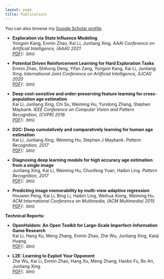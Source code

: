 ```yaml
---
layout: page
title: Publications
---
```


You can also browse my <a href="https://scholar.google.com/citations?user=_cY_PXgAAAAJ&hl=en" target="_blank">Google Scholar profile</a>.
<br />


- **Exploration via State Influence Modeling**  
  Yongxin Kang, Enmin Zhao, Kai Li, Junliang Xing. 
  *AAAI Conference on Artificial Intelligence, (AAAI) 2021*  
  [PDF](https://?){: .btn}

- **Potential Driven Reinforcement Learning for Hard Exploration Tasks**  
Enmin Zhao, Shihong Deng, Yifan Zang, Yongxin Kang, Kai Li, Junliang Xing. 
*International Joint Conference on Artificial Intelligence, (IJCAI) 2020*  
[PDF](https://www.ijcai.org/Proceedings/2020/0290.pdf){: .btn}

- **Deep cost-sensitive and order-preserving feature learning for cross-population age estimation**  
Kai Li, Junliang Xing, Chi Su, Weiming Hu, Yundong Zhang, Stephen Maybank. 
*IEEE Conference on Computer Vision and Pattern Recognition, (CVPR) 2018*  
[PDF](https://openaccess.thecvf.com/content_cvpr_2018/papers/Li_Deep_Cost-Sensitive_and_CVPR_2018_paper.pdf){: .btn}

- **D2C: Deep cumulatively and comparatively learning for human age estimation**  
Kai Li, Junliang Xing, Weiming Hu, Stephen J Maybank. 
*Pattern Recognition, 2017*  
[PDF](/static/report/D2C.pdf){: .btn}

- **Diagnosing deep learning models for high accuracy age estimation from a single image**  
Junliang Xing, Kai Li, Weiming Hu, Chunfeng Yuan, Haibin Ling. 
*Pattern Recognition, 2017*  
[PDF](/static/report/Diagnosing.pdf){: .btn}

- **Predicting image memorability by multi-view adaptive regression**  
Houwen Peng, Kai Li, Bing Li, Haibin Ling, Weihua Xiong, Weiming Hu. 
*ACM International Conference on Multimedia, (ACM Multimedia) 2015*  
[PDF](/static/report/MM15.pdf){: .btn}


**Technical Reports:**

- **OpenHoldem: An Open Toolkit for Large-Scale Imperfect-Information Game Research**  
Kai Li, Hang Xu, Meng Zhang, Enmin Zhao, Zhe Wu, Junliang Xing, Kaiqi Huang.   
[PDF](https://arxiv.org/pdf/2012.06168.pdf){: .btn}

- **L2E: Learning to Exploit Your Opponent**  
Zhe Wu, Kai Li, Enmin Zhao, Hang Xu, Meng Zhang, Haobo Fu, Bo An, Junliang Xing.   
[PDF](https://openreview.net/pdf?id=m4PC1eUknQG){: .btn}


<br /> 


